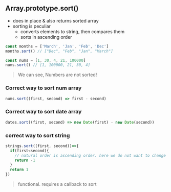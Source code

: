 ## Array.prototype.sort()

- does in place & also returns sorted array
- sorting is peculiar
  - converts elements to string, then compares them
  - sorts in ascending order

```js
const months = ['March', 'Jan', 'Feb', 'Dec']
months.sort() // ["Dec", "Feb", "Jan", "March"]

const nums = [1, 30, 4, 21, 100000]
nums.sort() // [1, 100000, 21, 30, 4]
```

> We can see, Numbers are not sorted!

### Correct way to sort num array

```js
nums.sort((first, second) => first - second)
```

### Correct way to sort date array

```js
dates.sort((first, second) => new Date(first) - new Date(second))
```

### correct way to sort string

```js
strings.sort((first, second))=>{
  if(first<second){
    // natural order is ascending order. here we do not want to change anything so return -1
    return -1
  }
  return 1
})
```

> functional. requires a callback to sort
